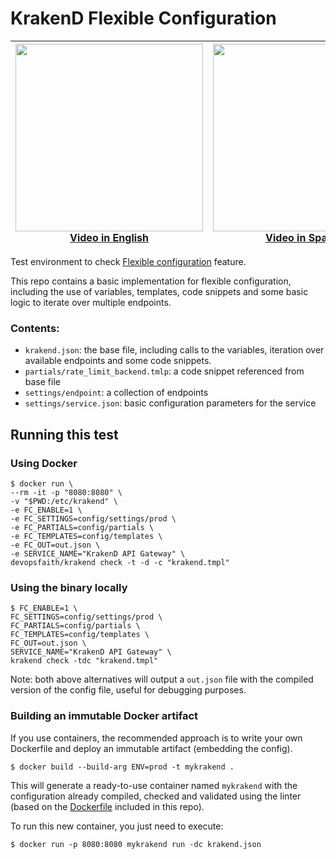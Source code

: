 # KrakenD Flexible Configuration

<div align="center">

| <a href="https://youtu.be/U1LHoKWy0HU"><img src="https://i.ytimg.com/vi/U1LHoKWy0HU/maxresdefault.jpg" width="300" heigth="300"></a><br>[Video in English](https://youtu.be/U1LHoKWy0HU) | <a href="https://youtu.be/qeTeLPLnkIY"><img src="https://i.ytimg.com/vi/qeTeLPLnkIY/maxresdefault.jpg" width="300" heigth="300"></a><br>[Video in Spanish](https://youtu.be/qeTeLPLnkIY) |
|---|---|

</div>

Test environment to check [Flexible configuration](https://www.krakend.io/docs/configuration/flexible-config/) feature.

This repo contains a basic implementation for flexible configuration, including the use of variables, templates, code snippets and some basic logic to iterate over multiple endpoints.

### Contents:

- `krakend.json`: the base file, including calls to the variables, iteration over available endpoints and some code snippets.
- `partials/rate_limit_backend.tmlp`: a code snippet referenced from base file
- `settings/endpoint`: a collection of endpoints
- `settings/service.json`: basic configuration parameters for the service

## Running this test

### Using Docker

```shell
$ docker run \
--rm -it -p "8080:8080" \
-v "$PWD:/etc/krakend" \
-e FC_ENABLE=1 \
-e FC_SETTINGS=config/settings/prod \
-e FC_PARTIALS=config/partials \
-e FC_TEMPLATES=config/templates \
-e FC_OUT=out.json \
-e SERVICE_NAME="KrakenD API Gateway" \
devopsfaith/krakend check -t -d -c "krakend.tmpl"
```

### Using the binary locally

```shell
$ FC_ENABLE=1 \
FC_SETTINGS=config/settings/prod \
FC_PARTIALS=config/partials \
FC_TEMPLATES=config/templates \
FC_OUT=out.json \
SERVICE_NAME="KrakenD API Gateway" \
krakend check -tdc "krakend.tmpl"
```

Note: both above alternatives will output a `out.json` file with the compiled version of the config file, useful for debugging purposes.

### Building an immutable Docker artifact

If you use containers, the recommended approach is to write your own Dockerfile and deploy an immutable artifact (embedding the config).

```shell
$ docker build --build-arg ENV=prod -t mykrakend . 
```

This will generate a ready-to-use container named `mykrakend` with the configuration already compiled, checked and validated using the linter (based on the  [Dockerfile](Dockerfile) included in this repo).

To run this new container, you just need to execute:

```shell
$ docker run -p 8080:8080 mykrakend run -dc krakend.json
```
